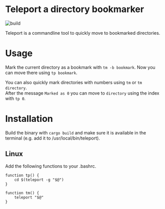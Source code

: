 # Teleport a directory bookmarker

![build](https://github.com/danjhl/teleport/actions/workflows/build.yml/badge.svg)

Teleport is a commandline tool to quickly move to bookmarked directories.

# Usage

Mark the current directory as a bookmark with `tm -b bookmark`.
Now you can move there using `tp bookmark`.

You can also quickly mark directories with numbers using `tm` or `tm directory`.\
After the message `Marked as 0` you can move to `directory` using the index with `tp 0`.


# Installation

Build the binary with `cargo build` and make sure it is available in the terminal (e.g. add it to /usr/local/bin/teleport).

## Linux
Add the following functions to your .bashrc.

```
function tp() {
    cd $(teleport -g "$@")
}

function tm() {
    teleport "$@"
}
```
